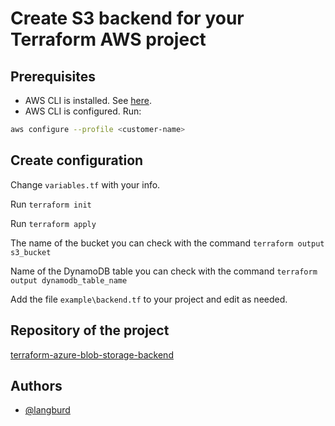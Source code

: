 # Create S3 backend for your Terraform AWS project

## Prerequisites

- AWS CLI is installed. See [here](https://docs.aws.amazon.com/cli/latest/userguide/cli-chap-install.html).
- AWS CLI is configured. Run:

```bash
aws configure --profile <customer-name>
```

## Create configuration

Change `variables.tf` with your info.

Run `terraform init`

Run `terraform apply`

The name of the bucket you can check with the command `terraform output s3_bucket`

Name of the DynamoDB table you can check with the command `terraform output dynamodb_table_name`

Add the file `example\backend.tf` to your project and edit as needed.

## Repository of the project

[terraform-azure-blob-storage-backend](https://github.com/langburd/terraform-aws-s3-backend)

## Authors

- [@langburd](https://www.github.com/langburd)
